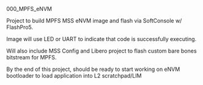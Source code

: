 000_MPFS_eNVM

Project to build MPFS MSS eNVM image and flash via SoftConsole w/ FlashPro5.

Image will use LED or UART to indicate that code is successfully executing.

Will also include MSS Config and Libero project to flash custom bare bones bitstream for MPFS.

By the end of this project, should be ready to start working on eNVM bootloader to load application into L2 scratchpad/LIM